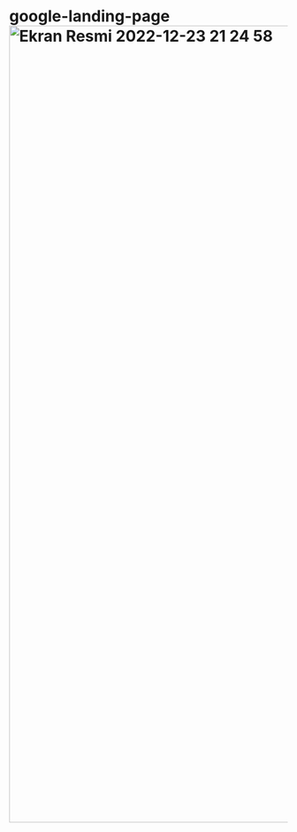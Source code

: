 # google-landing-page<img width="1439" alt="Ekran Resmi 2022-12-23 21 24 58" src="https://user-images.githubusercontent.com/109415459/209391497-b37e414e-1db6-4e81-ac68-76ffba041861.png">
